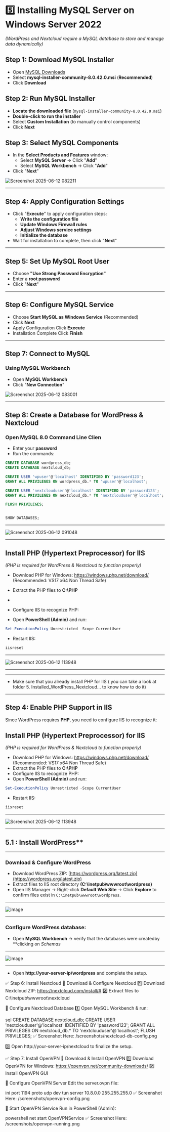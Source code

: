 # 5️⃣ Installing MySQL Server on Windows Server 2022  
_(WordPress and Nextcloud require a MySQL database to store and manage data dynamically)_

##  Step 1: Download MySQL Installer  
- Open [MySQL Downloads](https://dev.mysql.com/downloads/installer/)  
- Select **mysql-installer-community-8.0.42.0.msi** (**Recommended**)  
- Click **Download**  

##  Step 2: Run MySQL Installer  
- **Locate the downloaded file** (`mysql-installer-community-8.0.42.0.msi`)  
- **Double-click to run the installer**  
- Select **Custom Installation** (to manually control components)  
- Click **Next**  

##  Step 3: Select MySQL Components  
- In the **Select Products and Features** window:  
   - Select **MySQL Server** → Click "**Add**"  
   - Select **MySQL Workbench** → Click "**Add**"  
- Click "**Next**"  

![Screenshot 2025-06-12 082211](https://github.com/user-attachments/assets/911e0083-27b4-4040-b182-ec6ecfc0e8dc)

---

##  Step 4: Apply Configuration Settings  
- Click "**Execute**" to apply configuration steps:  
   - **Write the configuration file**  
   - **Update Windows Firewall rules**  
   - **Adjust Windows service settings**  
   - **Initialize the database**  
- Wait for installation to complete, then click "**Next**"    

---

##  Step 5: Set Up MySQL Root User  
- Choose **"Use Strong Password Encryption"**  
- Enter a **root password**   
- Click "**Next**"  
___

##  Step 6: Configure MySQL Service  
- Choose **Start MySQL as Windows Service** (Recommended)  
- Click **Next**  
- Apply Configuration Click **Execute**
- Installation Complete  Click **Finish**
---

##  Step 7: Connect to MySQL  
### **Using MySQL Workbench**  
- Open **MySQL Workbench**  
- Click "**New Connection**"  


![Screenshot 2025-06-12 083001](https://github.com/user-attachments/assets/ec993204-8434-438f-ad42-b88a34e5cdf0)
 

---

##  Step 8: Create a Database for WordPress & Nextcloud  
### **Open MySQL 8.0 Command Line Clien**  
- Enter your **password**
- Run the commands:
```sql
CREATE DATABASE wordpress_db;
CREATE DATABASE nextcloud_db;

CREATE USER 'wpuser'@'localhost' IDENTIFIED BY 'password123';
GRANT ALL PRIVILEGES ON wordpress_db.* TO 'wpuser'@'localhost';

CREATE USER 'nextclouduser'@'localhost' IDENTIFIED BY 'password123';
GRANT ALL PRIVILEGES ON nextcloud_db.* TO 'nextclouduser'@'localhost';

FLUSH PRIVILEGES;


SHOW DATABASES;
```
___
![Screenshot 2025-06-12 091048](https://github.com/user-attachments/assets/2c515742-9c9f-4232-a8b0-c3bf8687bd10)
____
## **Install PHP (Hypertext Preprocessor) for IIS**
_(PHP is required for WordPress & Nextcloud to function properly)_
- Download PHP for Windows: https://windows.php.net/download/ (Recommended: VS17 x64 Non Thread Safe)
- Extract the PHP files to **C:\PHP**

- 
- Configure IIS to recognize PHP:
- Open **PowerShell (Admin)** and run:
```powershell
Set-ExecutionPolicy Unrestricted -Scope CurrentUser
```
- Restart IIS:
```powershell
iisreset
```
___
![Screenshot 2025-06-12 113948](https://github.com/user-attachments/assets/ec5fab6c-107f-42c1-adef-d31f5a09647a)
___
___
- Make sure that you already install PHP for IIS ( you can take a look at folder 5. Installed_WordPress_Nextcloud... to know how to do it)
___
##  Step 4: Enable PHP Support in IIS  
Since WordPress requires **PHP**, you need to configure IIS to recognize it:  
## **Install PHP (Hypertext Preprocessor) for IIS**
_(PHP is required for WordPress & Nextcloud to function properly)_
- Download PHP for Windows: https://windows.php.net/download/ (Recommended: VS17 x64 Non Thread Safe)
- Extract the PHP files to **C:\PHP**
- Configure IIS to recognize PHP:
- Open **PowerShell (Admin)** and run:
```powershell
Set-ExecutionPolicy Unrestricted -Scope CurrentUser
```
- Restart IIS:
```powershell
iisreset
```
___
![Screenshot 2025-06-12 113948](https://github.com/user-attachments/assets/ec5fab6c-107f-42c1-adef-d31f5a09647a)
___
## **5.1** : Install WordPress**
___
### **Download & Configure WordPress**
 
- Download WordPress ZIP: [https://wordpress.org/latest.zip](https://wordpress.org/latest.zip)  
- Extract files to IIS root directory **(C:\inetpub\wwwroot\wordpress)**
- Open IIS Manager → Right-click **Default Web Site** → Click **Explore** to confirm files exist in `C:\inetpub\wwwroot\wordpress`.
____
![image](https://github.com/user-attachments/assets/23176abf-3c55-4770-89e1-18d8aa65a61b)
____
### **Configure WordPress database:**

- Open **MySQL Workbench** → verify that the databases were createdby **clicking on _Schemas_
___
  ![image](https://github.com/user-attachments/assets/d43c28c3-1ec0-44e0-aac3-2b9dedb23b3a)
____


- Open **http://your-server-ip/wordpress** and complete the setup.
  

✅ Step 6: Install Nextcloud
🔹 Download & Configure Nextcloud
1️⃣ Download Nextcloud ZIP: https://nextcloud.com/install/# 2️⃣ Extract files to C:\inetpub\wwwroot\nextcloud

🔹 Configure Nextcloud Database
1️⃣ Open MySQL Workbench & run:

sql
CREATE DATABASE nextcloud_db;
CREATE USER 'nextclouduser'@'localhost' IDENTIFIED BY 'password123';
GRANT ALL PRIVILEGES ON nextcloud_db.* TO 'nextclouduser'@'localhost';
FLUSH PRIVILEGES;
✅ Screenshot Here: /screenshots/nextcloud-db-config.png

3️⃣ Open http://your-server-ip/nextcloud to finalize the setup.

✅ Step 7: Install OpenVPN
🔹 Download & Install OpenVPN
1️⃣ Download OpenVPN for Windows: https://openvpn.net/community-downloads/ 2️⃣ Install OpenVPN GUI

🔹 Configure OpenVPN Server
Edit the server.ovpn file:

ini
port 1194
proto udp
dev tun
server 10.8.0.0 255.255.255.0
✅ Screenshot Here: /screenshots/openvpn-config.png

🔹 Start OpenVPN Service
Run in PowerShell (Admin):

powershell
net start OpenVPNService
✅ Screenshot Here: /screenshots/openvpn-running.png


